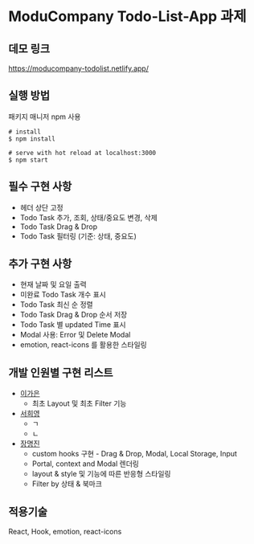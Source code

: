 # ModuCompany Todo-List-App 과제

## 데모 링크
https://moducompany-todolist.netlify.app/

## 실행 방법
패키지 매니저 npm 사용

```
# install 
$ npm install

# serve with hot reload at localhost:3000
$ npm start
```

## 필수 구현 사항

- 헤더 상단 고정
- Todo Task 추가, 조회, 상태/중요도 변경, 삭제
- Todo Task Drag & Drop
- Todo Task 필터링 (기준: 상태, 중요도)

## 추가 구현 사항

- 현재 날짜 및 요일 출력
- 미완료 Todo Task 개수 표시
- Todo Task 최신 순 정렬
- Todo Task Drag & Drop 순서 저장
- Todo Task 별 updated Time 표시
- Modal 사용: Error 및 Delete Modal
- emotion, react-icons 를 활용한 스타일링


## 개발 인원별 구현 리스트

- [이가은](https://github.com/salybu)
  - 최초 Layout 및 최초 Filter 기능
- [서희영](https://github.com/hyseoseo)
  - ㄱ
  - ㄴ
- [장명진](https://github.com/thinkJin6)
  - custom hooks 구현 - Drag & Drop, Modal, Local Storage, Input
  - Portal, context and Modal 렌더링
  - layout & style 및 기능에 따른 반응형 스타일링
  - Filter by 상태 & 북마크

## 적용기술

React, Hook, emotion, react-icons
  

